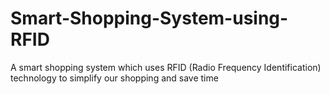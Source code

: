 # Smart-Shopping-System-using-RFID
A smart shopping system which uses RFID (Radio Frequency Identification) technology to simplify our shopping and save time
